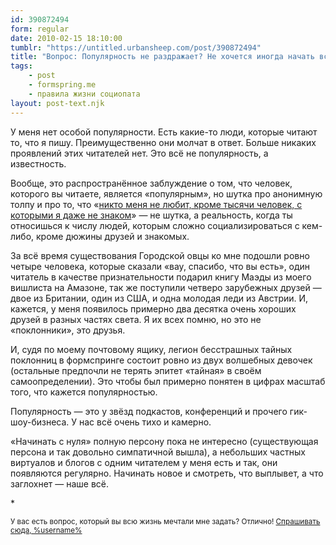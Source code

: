 ```yaml
---
id: 390872494
form: regular
date: 2010-02-15 18:10:00
tumblr: "https://untitled.urbansheep.com/post/390872494"
title: "Вопрос: Популярность не раздражает? Не хочется иногда начать все с нуля, создав новую личность?"
tags:
    - post
    - formspring.me
    - правила жизни социопата
layout: post-text.njk
---
```


<p>У меня нет особой популярности. Есть какие-то люди, которые читают то, что я пишу. Преимущественно они молчат в ответ. Больше никаких проявлений этих читателей нет. Это всё не популярность, а известность.</p>

<p>Вообще, это распространённое заблуждение о том, что человек, которого вы читаете, является «популярным», но шутка про анонимную толпу и про то, что «<a href="http://b23.ru/en1q">никто меня не любит, кроме тысячи человек, с которыми я даже не знаком</a>» — не шутка, а реальность, когда ты относишься к числу людей, которым сложно социализироваться с кем-либо, кроме дюжины друзей и знакомых.</p>

<p>За всё время существования Городской овцы ко мне подошли ровно четыре человека, которые сказали «вау, спасибо, что вы есть», один читатель в качестве признательности подарил книгу Маэды из моего вишлиста на Амазоне, так же поступили четверо зарубежных друзей — двое из Британии, один из США, и одна молодая леди из Австрии. И, кажется, у меня появилось примерно два десятка очень хороших друзей в разных частях света. Я их всех помню, но это не «поклонники», это друзья.</p>

<p>И, судя по моему почтовому ящику, легион бесстрашных тайных поклонниц в формспринге состоит ровно из двух волшебных девочек (остальные предпочли не терять эпитет «тайная» в своём самоопределении). Это чтобы был примерно понятен в цифрах масштаб того, что кажется популярностью.</p>

<p>Популярность — это у звёзд подкастов, конференций и прочего гик-шоу-бизнеса. У нас всё очень тихо и камерно.</p>

<p>«Начинать с нуля» полную персону пока не интересно (существующая персона и так довольно симпатичной вышла), а небольших частных виртуалов и блогов с одним читателем у меня есть и так, они появляются регулярно. Начинать новое и смотреть, что выплывет, а что заглохнет — наше всё.</p>

<p>*</p>

<p><small>У вас есть вопрос, который вы всю жизнь мечтали мне задать? Отлично! <a href="http://untitled.urbansheep.ru/ask">Спрашивать сюда, %username%</a></small></p>

